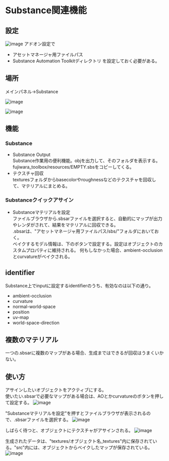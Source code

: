 ﻿# Substance関連機能

## 設定
![image](./img/20171204-162656_blender.png)
アドオン設定で
* アセットマネージャ用ファイルパス
* Substance Automation Toolkitディレクトリ
を設定しておく必要がある。

## 場所
メインパネル→Substance

![image](./img/20171204-161838_blender.png)

![image](./img/20171204-161838_blenderA.png)

## 機能
### Substance
* Substance Output  
    Substance作業用の便利機能。objを出力して、そのフォルダを表示する。fujiwara_toolbox/resources/EMPTY.sbsをコピーしてくる。
* テクスチャ回収  
    texturesフォルダからbasecolorやroughnessなどのテクスチャを回収して、マテリアルにまとめる。

### Substanceクイックアサイン
* Substanceマテリアルを設定  
    ファイルブラウザから.sbsarファイルを選択すると、自動的にマップが出力やレンダがされて、結果をマテリアルに回収できる。  
    .sbsarは、"アセットマネージャ用ファイルパス/sbs/"フォルダにおいておく。  
    ベイクするモデル情報は、下のボタンで設定する。設定はオブジェクトのカスタムプロパティに維持される。
    何もしなかった場合、ambient-occlusionとcurvatureがベイクされる。

## identifier
Substance上でinputに設定するidentifierのうち、有効なのは以下の通り。

* ambient-occlusion
* curvature
* normal-world-space
* position
* uv-map
* world-space-direction

## 複数のマテリアル
一つの.sbsarに複数のマップがある場合、生成まではできるが回収はうまくいかない。

## 使い方
アサインしたいオブジェクトをアクティブにする。  
使いたい.sbsarで必要なマップがある場合は、AOとかcurvatureのボタンを押して設定する。
![image](./img/20171204-164518_blender.png)

"Substanceマテリアルを設定"を押すとファイルブラウザが表示されるので、.sbsarファイルを選択する。
![image](./img/20171204-164927_blender.png)

しばらく待つと、オブジェクトにテクスチャがアサインされる。
![image](./img/20171204-170201_blender.png)

生成されたデータは、"textures/オブジェクト名_textures"内に保存されている。"src"内には、オブジェクトからベイクしたマップが保存されている。
![image](./img/20171204-170405_explorer.png)



